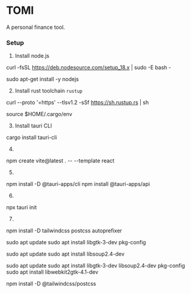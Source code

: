 # TOMI

A personal finance tool.

### Setup
1. Install node.js

curl -fsSL https://deb.nodesource.com/setup_18.x | sudo -E bash -

sudo apt-get install -y nodejs

2. Install rust toolchain `rustup`

curl --proto '=https' --tlsv1.2 -sSf https://sh.rustup.rs | sh

source $HOME/.cargo/env

3. Install tauri CLI

cargo install tauri-cli

4. 

npm create vite@latest . -- --template react

5. 

npm install -D @tauri-apps/cli
npm install @tauri-apps/api

6.

npx tauri init


7.

npm install -D tailwindcss postcss autoprefixer

sudo apt update
sudo apt install libgtk-3-dev pkg-config

sudo apt update
sudo apt install libsoup2.4-dev


sudo apt update
sudo apt install libgtk-3-dev libsoup2.4-dev pkg-config
sudo apt install libwebkit2gtk-4.1-dev 

npm install -D @tailwindcss/postcss






